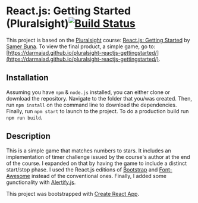 # React.js: Getting Started (Pluralsight)[![Build Status](https://travis-ci.org/Darmaiad/pluralsight-reactjs-gettingstarted.svg?branch=master)](https://travis-ci.org/Darmaiad/pluralsight-reactjs-gettingstarted)

This project is based on the [Pluralsight](https://www.pluralsight.com/) course: [React.js: Getting Started](https://app.pluralsight.com/library/courses/react-js-getting-started/table-of-contents) by [Samer Buna](https://github.com/samerbuna). To view the final product, a simple game, go to: [https://darmaiad.github.io/pluralsight-reactjs-gettingstarted/](https://darmaiad.github.io/pluralsight-reactjs-gettingstarted/).

## Installation
Assuming you have `npm` & `node.js` installed, you can either clone or download the repository. Navigate to the folder that you/was created. Then, run `npm install` on the command line to download the dependencies. Finally, run `npm start` to launch to the project. To do a production build run `npm run build`.

## Description
This is a simple game that matches numbers to stars. It includes an implementation of timer challenge issued by the course's author at the end of the course. I expanded on that by having the game to include a distinct start/stop phase. I used the React.js editions of [Bootstrap](https://react-bootstrap.github.io/getting-started.html) and [Font-Awesome](https://www.npmjs.com/package/react-fontawesome) instead of the conventional ones. Finally, I added some gunctionality with [Alertify.js](http://alertifyjs.com/).

This project was bootstrapped with [Create React App](https://github.com/facebookincubator/create-react-app).
